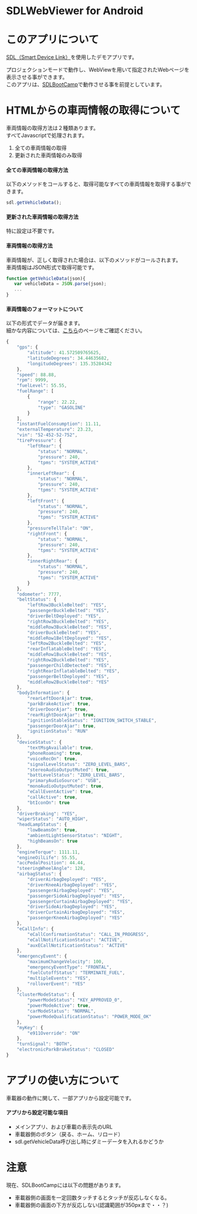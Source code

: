 SDLWebViewer for Android
====
# このアプリについて
[SDL（Smart Device Link）](https://smartdevicelink.com/)を使用したデモアプリです。

プロジェクションモードで動作し、WebViewを用いて指定されたWebページを表示させる事ができます。<br>
このアプリは、[SDLBootCamp](https://qiita.com/masaya3/items/cc43ddda428701bc063e)で動作させる事を前提としています。


# HTMLからの車両情報の取得について

車両情報の取得方法は２種類あります。<br>
すべてJavascriptで処理されます。

1. 全ての車両情報の取得
2. 更新された車両情報のみ取得

#### 全ての車両情報の取得方法

以下のメソッドをコールすると、取得可能なすべての車両情報を取得する事ができます。
```javascript
sdl.getVehicleData();
```

#### 更新された車両情報の取得方法
特に設定は不要です。


#### 車両情報の取得方法

車両情報が、正しく取得された場合は、以下のメソッドがコールされます。<br>
車両情報はJSON形式で取得可能です。

```javascript
function getVehicleData(json){
   var vehicleData = JSON.parse(json);
   ...
}
```

#### 車両情報のフォーマットについて
以下の形式でデータが届きます。<br>
細かな内容については、[こちら](https://qiita.com/masaya3/items/ac49a630f1d7cd2eb22f)のページをご確認ください。
```javascript
{
	"gps": {
		"altitude": 41.572509765625,
		"latitudeDegrees": 34.44635682,
		"longitudeDegrees": 135.35284342
	},
	"speed": 88.88,
	"rpm": 9999,
	"fuelLevel": 55.55,
	"fuelRange": [
		{
			"range": 22.22,
			"type": "GASOLINE"
		}
	],
	"instantFuelConsumption": 11.11,
	"externalTemperature": 23.23,
	"vin": "52-452-52-752",
	"tirePressure": {
		"leftRear": {
			"status": "NORMAL",
			"pressure": 240,
			"tpms": "SYSTEM_ACTIVE"
		},
		"innerLeftRear": {
			"status": "NORMAL",
			"pressure": 240,
			"tpms": "SYSTEM_ACTIVE"
		},
		"leftFront": {
			"status": "NORMAL",
			"pressure": 240,
			"tpms": "SYSTEM_ACTIVE"
		},
		"pressureTellTale": "ON",
		"rightFront": {
			"status": "NORMAL",
			"pressure": 240,
			"tpms": "SYSTEM_ACTIVE"
		},
		"innerRightRear": {
			"status": "NORMAL",
			"pressure": 240,
			"tpms": "SYSTEM_ACTIVE"
		}
	},
	"odometer": 7777,
	"beltStatus": {
		"leftRow3BuckleBelted": "YES",
		"passengerBuckleBelted": "YES",
		"driverBeltDeployed": "YES",
		"rightRow3BuckleBelted": "YES",
		"middleRow3BuckleBelted": "YES",
		"driverBuckleBelted": "YES",
		"middleRow1BeltDeployed": "YES",
		"leftRow2BuckleBelted": "YES",
		"rearInflatableBelted": "YES",
		"middleRow1BuckleBelted": "YES",
		"rightRow2BuckleBelted": "YES",
		"passengerChildDetected": "YES",
		"rightRearInflatableBelted": "YES",
		"passengerBeltDeployed": "YES",
		"middleRow2BuckleBelted": "YES"
	},
	"bodyInformation": {
		"rearLeftDoorAjar": true,
		"parkBrakeActive": true,
		"driverDoorAjar": true,
		"rearRightDoorAjar": true,
		"ignitionStableStatus": "IGNITION_SWITCH_STABLE",
		"passengerDoorAjar": true,
		"ignitionStatus": "RUN"
	},
	"deviceStatus": {
		"textMsgAvailable": true,
		"phoneRoaming": true,
		"voiceRecOn": true,
		"signalLevelStatus": "ZERO_LEVEL_BARS",
		"stereoAudioOutputMuted": true,
		"battLevelStatus": "ZERO_LEVEL_BARS",
		"primaryAudioSource": "USB",
		"monoAudioOutputMuted": true,
		"eCallEventActive": true,
		"callActive": true,
		"btIconOn": true
	},
	"driverBraking": "YES",
	"wiperStatus": "AUTO_HIGH",
	"headLampStatus": {
		"lowBeamsOn": true,
		"ambientLightSensorStatus": "NIGHT",
		"highBeamsOn": true
	},
	"engineTorque": 1111.11,
	"engineOilLife": 55.55,
	"accPedalPosition": 44.44,
	"steeringWheelAngle": 128,
	"airbagStatus": {
		"driverAirbagDeployed": "YES",
		"driverKneeAirbagDeployed": "YES",
		"passengerAirbagDeployed": "YES",
		"passengerSideAirbagDeployed": "YES",
		"passengerCurtainAirbagDeployed": "YES",
		"driverSideAirbagDeployed": "YES",
		"driverCurtainAirbagDeployed": "YES",
		"passengerKneeAirbagDeployed": "YES"
	},
	"eCallInfo": {
		"eCallConfirmationStatus": "CALL_IN_PROGRESS",
		"eCallNotificationStatus": "ACTIVE",
		"auxECallNotificationStatus": "ACTIVE"
	},
	"emergencyEvent": {
		"maximumChangeVelocity": 100,
		"emergencyEventType": "FRONTAL",
		"fuelCutoffStatus": "TERMINATE_FUEL",
		"multipleEvents": "YES",
		"rolloverEvent": "YES"
	},
	"clusterModeStatus": {
		"powerModeStatus": "KEY_APPROVED_0",
		"powerModeActive": true,
		"carModeStatus": "NORMAL",
		"powerModeQualificationStatus": "POWER_MODE_OK"
	},
	"myKey": {
		"e911Override": "ON"
	},
	"turnSignal": "BOTH",
	"electronicParkBrakeStatus": "CLOSED"
}
```

# アプリの使い方について

車載器の動作に関して、一部アプリから設定可能です。

#### アプリから設定可能な項目
* メインアプリ、および車載の表示先のURL
* 車載器側のボタン（戻る、ホーム、リロード）
* sdl.getVehicleData呼び出し時にダミーデータを入れるかどうか


# 注意
現在、SDLBootCampには以下の問題があります。

* 車載器側の画面を一定回数タッチするとタッチが反応しなくなる。
* 車載器側の画面の下方が反応しない(認識範囲が350pxまで・・？)

